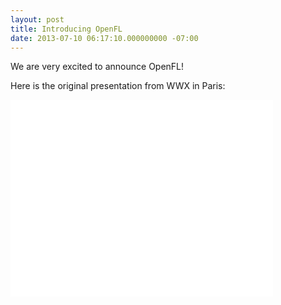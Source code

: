 ```yaml
---
layout: post
title: Introducing OpenFL
date: 2013-07-10 06:17:10.000000000 -07:00
---
```

We are very excited to announce OpenFL!

Here is the original presentation from WWX in Paris:

<iframe src="//www.youtube.com/embed/6AtmdGbQkTQ" height="315" width="420" allowfullscreen="" frameborder="0"></iframe>
